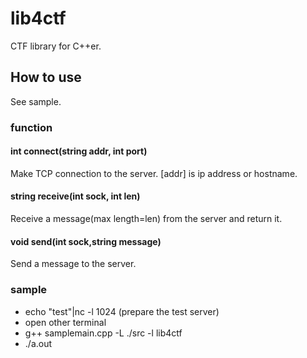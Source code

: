 # lib4ctf
CTF library for C++er.

## How to use
See sample.

### function

#### int connect(string addr, int port)
Make TCP connection to the server.
[addr] is ip address or hostname.


#### string receive(int sock, int len) 
Receive a message(max length=len) from the server and return it.

#### void send(int sock,string message)
Send a message to the server.

### sample

- echo "test"|nc -l 1024  (prepare the test server)
- open other terminal
- g++ samplemain.cpp -L ./src -l lib4ctf
- ./a.out



